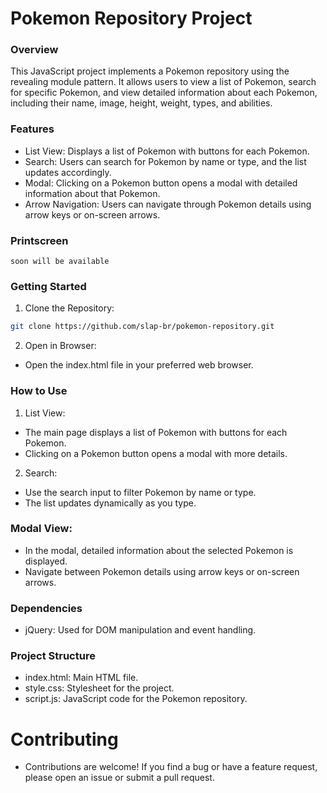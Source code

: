 # Pokemon Repository Project

### Overview

This JavaScript project implements a Pokemon repository using the revealing module pattern. It allows users to view a list of Pokemon, search for specific Pokemon, and view detailed information about each Pokemon, including their name, image, height, weight, types, and abilities.

### Features

- List View: Displays a list of Pokemon with buttons for each Pokemon.
- Search: Users can search for Pokemon by name or type, and the list updates accordingly.
- Modal: Clicking on a Pokemon button opens a modal with detailed information about that Pokemon.
- Arrow Navigation: Users can navigate through Pokemon details using arrow keys or on-screen arrows.

### Printscreen

```
soon will be available
```

### Getting Started

1. Clone the Repository:

```bash
git clone https://github.com/slap-br/pokemon-repository.git
```

2. Open in Browser:

- Open the index.html file in your preferred web browser.

### How to Use

1. List View:

- The main page displays a list of Pokemon with buttons for each Pokemon.
- Clicking on a Pokemon button opens a modal with more details.

2. Search:

- Use the search input to filter Pokemon by name or type.
- The list updates dynamically as you type.

### Modal View:

- In the modal, detailed information about the selected Pokemon is displayed.
- Navigate between Pokemon details using arrow keys or on-screen arrows.

### Dependencies

- jQuery: Used for DOM manipulation and event handling.

### Project Structure

- index.html: Main HTML file.
- style.css: Stylesheet for the project.
- script.js: JavaScript code for the Pokemon repository.

# Contributing

- Contributions are welcome! If you find a bug or have a feature request, please open an issue or submit a pull request.
